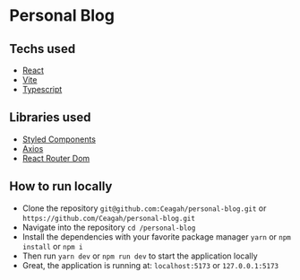 # Personal Blog

## Techs used

- [React](https://reactjs.com)
- [Vite](https://vitejs.dev)
- [Typescript](https://www.typescriptlang.org)

## Libraries used

- [Styled Components](https://styled-components.com)
- [Axios](https://axios-http.com/ptbr/docs/intro)
- [React Router Dom](https://reactrouter.com)
  
## How to run locally

- Clone the repository
`git@github.com:Ceagah/personal-blog.git` or `https://github.com/Ceagah/personal-blog.git`
- Navigate into the repository
`cd /personal-blog`
- Install the dependencies with your favorite package manager
`yarn` or `npm install` or `npm i`
- Then run `yarn dev` or `npm run dev` to start the application locally
- Great, the application is running at:
`localhost:5173` or `127.0.0.1:5173`
